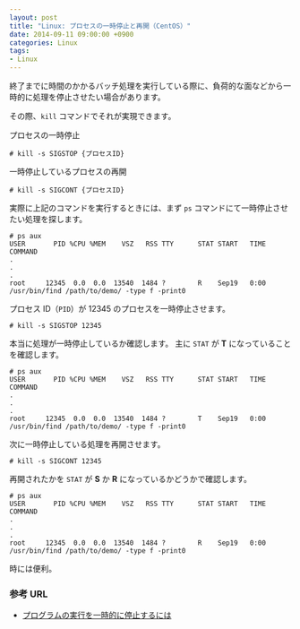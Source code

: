 ```yaml
---
layout: post
title: "Linux: プロセスの一時停止と再開（CentOS）"
date: 2014-09-11 09:00:00 +0900
categories: Linux
tags:
- Linux
---
```



終了までに時間のかかるバッチ処理を実行している際に、負荷的な面などから一時的に処理を停止させたい場合があります。

その際、`kill` コマンドでそれが実現できます。


プロセスの一時停止

    # kill -s SIGSTOP {プロセスID}


一時停止しているプロセスの再開

    # kill -s SIGCONT {プロセスID}


実際に上記のコマンドを実行するときには、まず `ps` コマンドにて一時停止させたい処理を探します。

<!-- more -->

    # ps aux
    USER       PID %CPU %MEM    VSZ   RSS TTY      STAT START   TIME COMMAND
    .
    .
    .
    root     12345  0.0  0.0  13540  1484 ?        R    Sep19   0:00 /usr/bin/find /path/to/demo/ -type f -print0

プロセス ID（`PID`）が 12345 のプロセスを一時停止させます。

    # kill -s SIGSTOP 12345

本当に処理が一時停止しているか確認します。
主に `STAT` が **T** になっていることを確認します。

    # ps aux
    USER       PID %CPU %MEM    VSZ   RSS TTY      STAT START   TIME COMMAND
    .
    .
    .
    root     12345  0.0  0.0  13540  1484 ?        T    Sep19   0:00 /usr/bin/find /path/to/demo/ -type f -print0

次に一時停止している処理を再開させます。

    # kill -s SIGCONT 12345

再開されたかを `STAT` が **S** か **R** になっているかどうかで確認します。

    # ps aux
    USER       PID %CPU %MEM    VSZ   RSS TTY      STAT START   TIME COMMAND
    .
    .
    .
    root     12345  0.0  0.0  13540  1484 ?        R    Sep19   0:00 /usr/bin/find /path/to/demo/ -type f -print0

時には便利。


### 参考 URL

- [プログラムの実行を一時的に停止するには](http://www.atmarkit.co.jp/flinux/rensai/linuxtips/230usesigstop.html)

